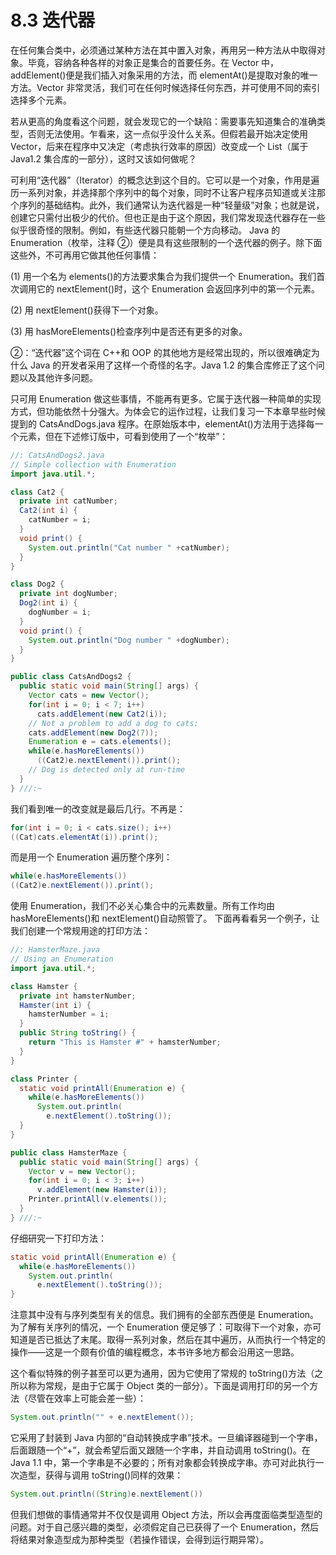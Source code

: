 # 8.3 迭代器

在任何集合类中，必须通过某种方法在其中置入对象，再用另一种方法从中取得对象。毕竟，容纳各种各样的对象正是集合的首要任务。在 Vector 中，addElement()便是我们插入对象采用的方法，而 elementAt()是提取对象的唯一方法。Vector 非常灵活，我们可在任何时候选择任何东西，并可使用不同的索引选择多个元素。

若从更高的角度看这个问题，就会发现它的一个缺陷：需要事先知道集合的准确类型，否则无法使用。乍看来，这一点似乎没什么关系。但假若最开始决定使用 Vector，后来在程序中又决定（考虑执行效率的原因）改变成一个 List（属于 Java1.2 集合库的一部分），这时又该如何做呢？

可利用“迭代器”（Iterator）的概念达到这个目的。它可以是一个对象，作用是遍历一系列对象，并选择那个序列中的每个对象，同时不让客户程序员知道或关注那个序列的基础结构。此外，我们通常认为迭代器是一种“轻量级”对象；也就是说，创建它只需付出极少的代价。但也正是由于这个原因，我们常发现迭代器存在一些似乎很奇怪的限制。例如，有些迭代器只能朝一个方向移动。
Java 的 Enumeration（枚举，注释 ②）便是具有这些限制的一个迭代器的例子。除下面这些外，不可再用它做其他任何事情：

(1) 用一个名为 elements()的方法要求集合为我们提供一个 Enumeration。我们首次调用它的 nextElement()时，这个 Enumeration 会返回序列中的第一个元素。

(2) 用 nextElement()获得下一个对象。

(3) 用 hasMoreElements()检查序列中是否还有更多的对象。

②：“迭代器”这个词在 C++和 OOP 的其他地方是经常出现的，所以很难确定为什么 Java 的开发者采用了这样一个奇怪的名字。Java 1.2 的集合库修正了这个问题以及其他许多问题。

只可用 Enumeration 做这些事情，不能再有更多。它属于迭代器一种简单的实现方式，但功能依然十分强大。为体会它的运作过程，让我们复习一下本章早些时候提到的 CatsAndDogs.java 程序。在原始版本中，elementAt()方法用于选择每一个元素，但在下述修订版中，可看到使用了一个“枚举”：

```java
//: CatsAndDogs2.java
// Simple collection with Enumeration
import java.util.*;

class Cat2 {
  private int catNumber;
  Cat2(int i) {
    catNumber = i;
  }
  void print() {
    System.out.println("Cat number " +catNumber);
  }
}

class Dog2 {
  private int dogNumber;
  Dog2(int i) {
    dogNumber = i;
  }
  void print() {
    System.out.println("Dog number " +dogNumber);
  }
}

public class CatsAndDogs2 {
  public static void main(String[] args) {
    Vector cats = new Vector();
    for(int i = 0; i < 7; i++)
      cats.addElement(new Cat2(i));
    // Not a problem to add a dog to cats:
    cats.addElement(new Dog2(7));
    Enumeration e = cats.elements();
    while(e.hasMoreElements())
      ((Cat2)e.nextElement()).print();
    // Dog is detected only at run-time
  }
} ///:~
```

我们看到唯一的改变就是最后几行。不再是：

```java
for(int i = 0; i < cats.size(); i++)
((Cat)cats.elementAt(i)).print();
```

而是用一个 Enumeration 遍历整个序列：

```java
while(e.hasMoreElements())
((Cat2)e.nextElement()).print();
```

使用 Enumeration，我们不必关心集合中的元素数量。所有工作均由 hasMoreElements()和 nextElement()自动照管了。
下面再看看另一个例子，让我们创建一个常规用途的打印方法：

```java
//: HamsterMaze.java
// Using an Enumeration
import java.util.*;

class Hamster {
  private int hamsterNumber;
  Hamster(int i) {
    hamsterNumber = i;
  }
  public String toString() {
    return "This is Hamster #" + hamsterNumber;
  }
}

class Printer {
  static void printAll(Enumeration e) {
    while(e.hasMoreElements())
      System.out.println(
        e.nextElement().toString());
  }
}

public class HamsterMaze {
  public static void main(String[] args) {
    Vector v = new Vector();
    for(int i = 0; i < 3; i++)
      v.addElement(new Hamster(i));
    Printer.printAll(v.elements());
  }
} ///:~
```

仔细研究一下打印方法：

```java
static void printAll(Enumeration e) {
  while(e.hasMoreElements())
    System.out.println(
      e.nextElement().toString());
}
```

注意其中没有与序列类型有关的信息。我们拥有的全部东西便是 Enumeration。为了解有关序列的情况，一个 Enumeration 便足够了：可取得下一个对象，亦可知道是否已抵达了末尾。取得一系列对象，然后在其中遍历，从而执行一个特定的操作——这是一个颇有价值的编程概念，本书许多地方都会沿用这一思路。

这个看似特殊的例子甚至可以更为通用，因为它使用了常规的 toString()方法（之所以称为常规，是由于它属于 Object 类的一部分）。下面是调用打印的另一个方法（尽管在效率上可能会差一些）：

```java
System.out.println("" + e.nextElement());
```

它采用了封装到 Java 内部的“自动转换成字串”技术。一旦编译器碰到一个字串，后面跟随一个“+”，就会希望后面又跟随一个字串，并自动调用 toString()。在 Java 1.1 中，第一个字串是不必要的；所有对象都会转换成字串。亦可对此执行一次造型，获得与调用 toString()同样的效果：

```java
System.out.println((String)e.nextElement())
```

但我们想做的事情通常并不仅仅是调用 Object 方法，所以会再度面临类型造型的问题。对于自己感兴趣的类型，必须假定自己已获得了一个 Enumeration，然后将结果对象造型成为那种类型（若操作错误，会得到运行期异常）。
